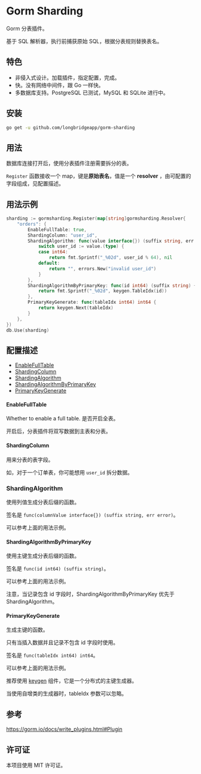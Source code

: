 # Gorm Sharding

Gorm 分表插件。

基于 SQL 解析器，执行前捕获原始 SQL，根据分表规则替换表名。

## 特色

- 非侵入式设计。加载插件，指定配置，完成。
- 快。没有网络中间件，跟 Go 一样快。
- 多数据库支持。PostgreSQL 已测试，MySQL 和 SQLite 进行中。

## 安装

```bash
go get -u github.com/longbridgeapp/gorm-sharding
```

## 用法

数据库连接打开后，使用分表插件注册需要拆分的表。

`Register` 函数接收一个 map，键是**原始表名**，值是一个 **resolver** ，由可配置的字段组成，见配置描述。

## 用法示例

```go
sharding := gormsharding.Register(map[string]gormsharding.Resolver{
	"orders": {
		EnableFullTable: true,
		ShardingColumn: "user_id",
		ShardingAlgorithm: func(value interface{}) (suffix string, err error) {
			switch user_id := value.(type) {
			case int64:
				return fmt.Sprintf("_%02d", user_id % 64), nil
			default:
				return "", errors.New("invalid user_id")
			}
		},
		ShardingAlgorithmByPrimaryKey: func(id int64) (suffix string) {
			return fmt.Sprintf("_%02d", keygen.TableIdx(id))
		},
		PrimaryKeyGenerate: func(tableIdx int64) int64 {
			return keygen.Next(tableIdx)
		}
	},
})
db.Use(sharding)
```

## 配置描述

- [EnableFullTable](#EnableFullTable)
- [ShardingColumn](#ShardingColumn)
- [ShardingAlgorithm](#ShardingAlgorithm)
- [ShardingAlgorithmByPrimaryKey](#ShardingAlgorithmByPrimaryKey)
- [PrimaryKeyGenerate](#PrimaryKeyGenerate)

#### EnableFullTable

Whether to enable a full table.
是否开启全表。

开启后，分表插件将双写数据到主表和分表。

#### ShardingColumn

用来分表的表字段。

如，对于一个订单表，你可能想用 `user_id` 拆分数据。

### ShardingAlgorithm

使用列值生成分表后缀的函数。

签名是 `func(columnValue interface{}) (suffix string, err error)`。

可以参考上面的用法示例。

#### ShardingAlgorithmByPrimaryKey

使用主键生成分表后缀的函数。

签名是 `func(id int64) (suffix string)`。

可以参考上面的用法示例。

注意，当记录包含 id 字段时，ShardingAlgorithmByPrimaryKey 优先于 ShardingAlgorithm。

#### PrimaryKeyGenerate

生成主键的函数。

只有当插入数据并且记录不包含 id 字段时使用。

签名是 `func(tableIdx int64) int64`。

可以参考上面的用法示例。

推荐使用 [keygen](https://github.com/longbridgeapp/gorm-sharding) 组件，它是一个分布式的主键生成器。

当使用自增类的生成器时，tableIdx 参数可以忽略。

## 参考

https://gorm.io/docs/write_plugins.html#Plugin

## 许可证

本项目使用 MIT 许可证。
